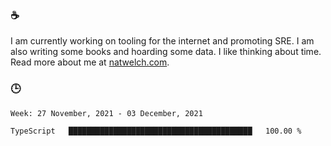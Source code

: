 ### ☕

I am currently working on tooling for the internet and promoting SRE. I am also writing some books and hoarding some data. I like thinking about time. Read more about me at [natwelch.com](https://natwelch.com).

### 🕒

<!--START_SECTION:waka-->
```text
Week: 27 November, 2021 - 03 December, 2021

TypeScript   █████████████████████████████████████████   100.00 % 
```
<!--END_SECTION:waka-->
